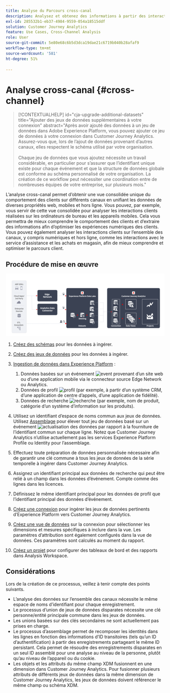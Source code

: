 ```yaml
---
title: Analyse du Parcours cross-canal
description: Analysez et obtenez des informations à partir des interactions des clients sur lʼensemble du parcours client.
exl-id: 285532b1-eb37-4984-9559-054a18515ddf
solution: Customer Journey Analytics
feature: Use Cases, Cross-Channel Analysis
role: User
source-git-commit: 5e80e68c6b5d3dca19dae21c6719b040b28afaf9
workflow-type: tm+mt
source-wordcount: '581'
ht-degree: 51%

---
```


# Analyse cross-canal {#cross-channel}

<!-- markdownlint-disable MD034 -->

>[!CONTEXTUALHELP]
>id="cja-upgrade-additional-datasets"
>title="Ajouter des jeux de données supplémentaires à votre connexion"
>abstract="Après avoir ajouté des données à un jeu de données dans Adobe Experience Platform, vous pouvez ajouter ce jeu de données à votre connexion dans Customer Journey Analytics. Assurez-vous que, lors de l’ajout de données provenant d’autres canaux, elles respectent le schéma utilisé par votre organisation.<br><br>Chaque jeu de données que vous ajoutez nécessite un travail considérable, en particulier pour s’assurer que l’identifiant unique existe pour chaque événement et que la structure de données globale est conforme au schéma personnalisé de votre organisation. La création de ce workflow peut nécessiter une coordination entre de nombreuses équipes de votre entreprise, sur plusieurs mois."

<!-- markdownlint-enable MD034 -->

L’analyse cross-canal permet d’obtenir une vue consolidée unique du comportement des clients sur différents canaux en unifiant les données de diverses propriétés web, mobiles et hors ligne. Vous pouvez, par exemple, vous servir de cette vue consolidée pour analyser les interactions clients réalisées sur les ordinateurs de bureau et les appareils mobiles. Cela vous permettra de mieux comprendre le comportement des clients et dʼextraire des informations afin dʼoptimiser les expériences numériques des clients. Vous pouvez également analyser les interactions clients sur lʼensemble des canaux, y compris numériques et hors ligne, comme les interactions avec le service dʼassistance et les achats en magasin, afin de mieux comprendre et optimiser le parcours client.

## Procédure de mise en œuvre

![Flux des étapes d’implémentation comme décrit dans cette section.](../assets/cca-architecture.png)

1. [Créez des schémas](https://experienceleague.adobe.com/docs/experience-platform/xdm/tutorials/create-schema-ui.html?lang=fr) pour les données à ingérer.
1. [Créez des jeux de données](https://experienceleague.adobe.com/docs/platform-learn/tutorials/data-ingestion/create-datasets-and-ingest-data.html?lang=fr) pour les données à ingérer.
1. [Ingestion de données dans Experience Platform](https://experienceleague.adobe.com/docs/platform-learn/tutorials/data-ingestion/understanding-data-ingestion.html?lang=fr) :
   1. Données basées sur un événement ![event](https://spectrum.adobe.com/static/icons/workflow_18/Smock_Events_18_N.svg) provenant d’un site web ou d’une application mobile via le connecteur source Edge Network ou Analytics.
   2. Données de profil ![profil](https://spectrum.adobe.com/static/icons/workflow_18/Smock_User_18_N.svg) (par exemple, à partir d’un système CRM, d’une application de centre d’appels, d’une application de fidélité).
   3. Données de recherche ![recherche](https://spectrum.adobe.com/static/icons/workflow_18/Smock_Search_18_N.svg) (par exemple, nom de produit, catégorie d’un système d’information sur les produits).

1. Utilisez un identifiant d’espace de noms commun aux jeux de données. Utilisez [Assemblage](../../stitching/overview.md) pour élever tout jeu de données basé sur un événement ![actualisation des données](https://spectrum.adobe.com/static/icons/workflow_18/Smock_DataRefresh_18_N.svg) par rapport à la fourniture de l’identifiant commun sur chaque ligne. Notez que Customer Journey Analytics nʼutilise actuellement pas les services Experience Platform Profile ou Identity pour lʼassemblage.
1. Effectuez toute préparation de données personnalisée nécessaire afin de garantir une clé commune à tous les jeux de données de la série temporelle à ingérer dans Customer Journey Analytics.
1. Assignez un identifiant principal aux données de recherche qui peut être relié à un champ dans les données dʼévénement. Compte comme des lignes dans les licences.
1. Définissez le même identifiant principal pour les données de profil que l’identifiant principal des données d’événement.
1. [Créez une connexion](../../connections/overview.md) pour ingérer les jeux de données pertinents d’Experience Platform vers Customer Journey Analytics.
1. [Créez une vue de données](/help/data-views/create-dataview.md) sur la connexion pour sélectionner les dimensions et mesures spécifiques à inclure dans la vue. Les paramètres d’attribution sont également configurés dans la vue de données. Ces paramètres sont calculés au moment du rapport.
1. [Créez un projet](/help/analysis-workspace/home.md) pour configurer des tableaux de bord et des rapports dans Analysis Workspace.

## Considérations

Lors de la création de ce processus, veillez à tenir compte des points suivants.

* L’analyse des données sur l’ensemble des canaux nécessite le même espace de noms d’identifiant pour chaque enregistrement.
* Le processus d’union de jeux de données disparates nécessite une clé personne/entité principale commune dans les jeux de données.
* Les unions basées sur des clés secondaires ne sont actuellement pas prises en charge.
* Le processus d’assemblage permet de recomposer les identités dans les lignes en fonction des informations d’ID transitoires (tels qu’un ID d’authentification) à partir des enregistrements partageant le même ID persistant. Cela permet de résoudre des enregistrements disparates en un seul ID assemblé pour une analyse au niveau de la personne, plutôt qu’au niveau de l’appareil ou du cookie.
* Les objets et les attributs du même champ XDM fusionnent en une dimension dans Customer Journey Analytics. Pour fusionner plusieurs attributs de différents jeux de données dans la même dimension de Customer Journey Analytics, les jeux de données doivent référencer le même champ ou schéma XDM.

